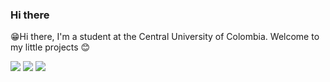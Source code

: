 ### Hi there
😁Hi there, I'm a student at the Central University of Colombia.
Welcome to my little projects 😊

![](https://github-profile-summary-cards.vercel.app/api/cards/profile-details?username=xGardenDev&theme=github_dark)
![](https://github-profile-summary-cards.vercel.app/api/cards/stats?username=xGardenDev&theme=github_dark)
![](https://github-profile-summary-cards.vercel.app/api/cards/productive-time?username=xGardenDev&theme=github_dark)
